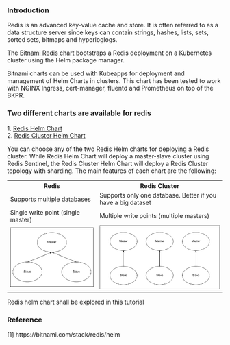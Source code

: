 
### Introduction

<p>Redis is an advanced key-value cache and store. It is often referred to as a data structure server since keys can contain strings, hashes, lists, sets, sorted sets, bitmaps and hyperloglogs.</p>
<p>The <a href="https://bitnami.com/stack/redis/helm">Bitnami Redis chart</a> bootstraps a Redis deployment on a Kubernetes cluster using the Helm package manager.</p>
<p>Bitnami charts can be used with Kubeapps for deployment and management of Helm Charts in clusters. This chart has been tested to work with NGINX Ingress, cert-manager, fluentd and Prometheus on top of the BKPR.</p>

<h3>Two different charts are available for redis</h3>
<p>
1. <a href="https://github.com/bitnami/charts/tree/master/bitnami/redis">Redis Helm Chart</a><br>
2. <a href="https://github.com/bitnami/charts/tree/master/bitnami/redis-cluster">Redis Cluster Helm Chart</a>
</p>
<p>You can choose any of the two Redis Helm charts for deploying a Redis cluster. While Redis Helm Chart will deploy a master-slave cluster using Redis Sentinel, the Redis Cluster Helm Chart will deploy a Redis Cluster topology with sharding. The main features of each chart are the following:</ps>

<table>
  <tr>
    <th>Redis</th>
    <th>Redis Cluster</th>
  </tr>
  <tr>
    <td>Supports multiple databases</td>
    <td>Supports only one database. Better if you have a big dataset</td>
  </tr>
  <tr>
    <td>Single write point (single master)</td>
    <td>Multiple write points (multiple masters)</td>
  </tr>
  <tr>
    <td><img src="https://github.com/operator-playground-io/redis-chart-tile/blob/main/_images/redis-topology.png"/></td>
    <td><img src="https://github.com/operator-playground-io/redis-chart-tile/blob/main/_images/redis-cluster-topology.png"/></td>
  </tr>
</table>

<p>Redis helm chart shall be explored in this tutorial</p>

<h3>Reference</h3>
[1] https://bitnami.com/stack/redis/helm
